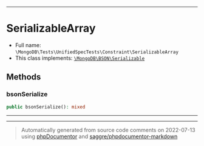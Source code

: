 ***

# SerializableArray





* Full name: `\MongoDB\Tests\UnifiedSpecTests\Constraint\SerializableArray`
* This class implements:
[`\MongoDB\BSON\Serializable`](../../../BSON/Serializable.md)




## Methods


### bsonSerialize



```php
public bsonSerialize(): mixed
```











***


***
> Automatically generated from source code comments on 2022-07-13 using [phpDocumentor](http://www.phpdoc.org/) and [saggre/phpdocumentor-markdown](https://github.com/Saggre/phpDocumentor-markdown)
